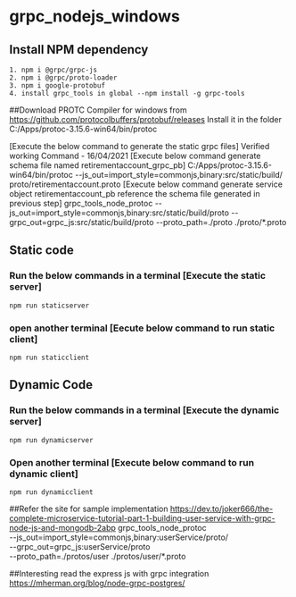 # grpc_nodejs_windows
## Install NPM dependency
```
1. npm i @grpc/grpc-js
2. npm i @grpc/proto-loader
3. npm i google-protobuf
4. install grpc_tools in global --npm install -g grpc-tools
```

##Download PROTC Compiler for windows from
https://github.com/protocolbuffers/protobuf/releases
Install it in the folder C:/Apps/protoc-3.15.6-win64/bin/protoc 

[Execute the below command to generate the static grpc files]
Verified working Command - 16/04/2021
[Execute below command generate schema file named retirementaccount_grpc_pb]
C:/Apps/protoc-3.15.6-win64/bin/protoc --js_out=import_style=commonjs,binary:src/static/build/ proto/retirementaccount.proto
[Execute below command generate service object retirementaccount_pb reference the schema file generated in previous step]
grpc_tools_node_protoc --js_out=import_style=commonjs,binary:src/static/build/proto --grpc_out=grpc_js:src/static/build/proto  --proto_path=./proto ./proto/*.proto
## Static code
### Run the below commands in a terminal [Execute the static server]
```
npm run staticserver
```
### open another terminal [Eecute below command to run static client]
```
npm run staticclient
```
## Dynamic Code
### Run the below commands in a terminal [Execute the dynamic server]
```
npm run dynamicserver
```
### Open another terminal [Execute below command to run dynamic client]
```
npm run dynamicclient
```

##Refer the site for sample implementation
https://dev.to/joker666/the-complete-microservice-tutorial-part-1-building-user-service-with-grpc-node-js-and-mongodb-2abp
grpc_tools_node_protoc \
    --js_out=import_style=commonjs,binary:userService/proto/ \
    --grpc_out=grpc_js:userService/proto \
    --proto_path=./protos/user ./protos/user/*.proto

##Interesting read the express js with grpc integration
    https://mherman.org/blog/node-grpc-postgres/
